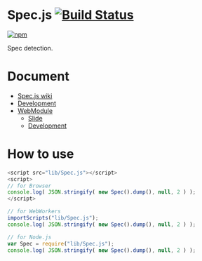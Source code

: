 # Spec.js [![Build Status](https://travis-ci.org/uupaa/Spec.js.png)](http://travis-ci.org/uupaa/Spec.js)

[![npm](https://nodei.co/npm/uupaa.spec.js.png?downloads=true&stars=true)](https://nodei.co/npm/uupaa.spec.js/)

Spec detection.

# Document

- [Spec.js wiki](https://github.com/uupaa/Spec.js/wiki/Spec)
- [Development](https://github.com/uupaa/WebModule/wiki/Development)
- [WebModule](https://github.com/uupaa/WebModule)
    - [Slide](http://uupaa.github.io/Slide/slide/WebModule/index.html)
    - [Development](https://github.com/uupaa/WebModule/wiki/Development)


# How to use

```js
<script src="lib/Spec.js"></script>
<script>
// for Browser
console.log( JSON.stringify( new Spec().dump(), null, 2 ) );
</script>
```

```js
// for WebWorkers
importScripts("lib/Spec.js");
console.log( JSON.stringify( new Spec().dump(), null, 2 ) );
```

```js
// for Node.js
var Spec = require("lib/Spec.js");
console.log( JSON.stringify( new Spec().dump(), null, 2 ) );
```
